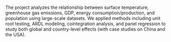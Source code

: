 The project analyzes the relationship between surface temperature, greenhouse gas emissions, GDP, energy consumption/production, and population using large-scale datasets.
We applied methods including unit root testing, ARDL modeling, cointegration analysis, and panel regression to study both global and country-level effects (with case studies on China and the USA).
